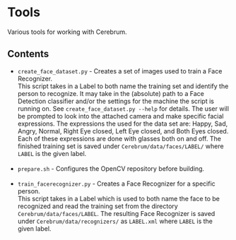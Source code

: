 # Tools
Various tools for working with Cerebrum.

## Contents
- `create_face_dataset.py` - Creates a set of images used to train a Face Recognizer.<br/>
  This script takes in a Label to both name the training set and identify the person to recognize.
  It may take in the (absolute) path to a Face Detection classifier and/or the settings for the machine the script is running on.
  See `create_face_dataset.py --help` for details.
  The user will be prompted to look into the attached camera and make specific facial expressions.
  The expressions the used for the data set are: Happy, Sad, Angry, Normal, Right Eye closed, Left Eye closed, and Both Eyes closed.
  Each of these expressions are done with glasses both on and off.
  The finished training set is saved under `Cerebrum/data/faces/LABEL/` where `LABEL` is the given label.<br/><br/>
- `prepare.sh` - Configures the OpenCV repository before building.<br/><br/>
- `train_facerecognizer.py` - Creates a Face Recognizer for a specific person.<br/>
  This script takes in a Label which is used to both name the face to be recognized and read the training set from the directory `Cerebrum/data/faces/LABEL`.
  The resulting Face Recognizer is saved under `Cerebrum/data/recognizers/` as `LABEL.xml` where `LABEL` is the given label.<br/><br/>
